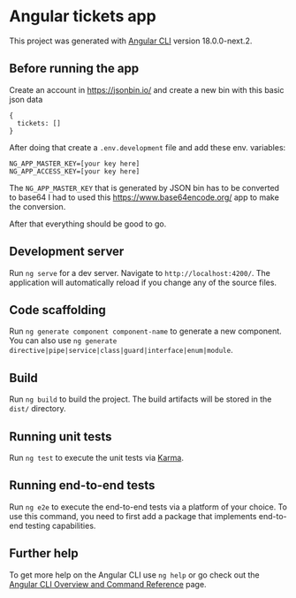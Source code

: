 # Angular tickets app

This project was generated with [Angular CLI](https://github.com/angular/angular-cli) version 18.0.0-next.2.

## Before running the app
Create an account in https://jsonbin.io/ and create a new bin with this basic json data
```
{
  tickets: []
}
```

After doing that create a `.env.development` file and add these env. variables: 
```
NG_APP_MASTER_KEY=[your key here]
NG_APP_ACCESS_KEY=[your key here]
```
The `NG_APP_MASTER_KEY` that is generated by JSON bin has to be converted to base64 I had to used this https://www.base64encode.org/ app to make the conversion.

After that everything should be good to go.

## Development server

Run `ng serve` for a dev server. Navigate to `http://localhost:4200/`. The application will automatically reload if you change any of the source files.

## Code scaffolding

Run `ng generate component component-name` to generate a new component. You can also use `ng generate directive|pipe|service|class|guard|interface|enum|module`.

## Build

Run `ng build` to build the project. The build artifacts will be stored in the `dist/` directory.

## Running unit tests

Run `ng test` to execute the unit tests via [Karma](https://karma-runner.github.io).

## Running end-to-end tests

Run `ng e2e` to execute the end-to-end tests via a platform of your choice. To use this command, you need to first add a package that implements end-to-end testing capabilities.

## Further help

To get more help on the Angular CLI use `ng help` or go check out the [Angular CLI Overview and Command Reference](https://angular.io/cli) page.
